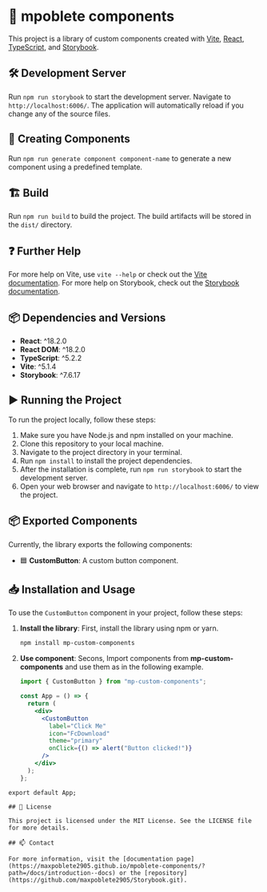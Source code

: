 # 📁 mpoblete components

This project is a library of custom components created with [Vite](https://vitejs.dev/), [React](https://reactjs.org/), [TypeScript](https://www.typescriptlang.org/), and [Storybook](https://storybook.js.org/).

## 🛠️ Development Server

Run `npm run storybook` to start the development server. Navigate to `http://localhost:6006/`. The application will automatically reload if you change any of the source files.

## 🔧 Creating Components

Run `npm run generate component component-name` to generate a new component using a predefined template.

## 🏗️ Build

Run `npm run build` to build the project. The build artifacts will be stored in the `dist/` directory.

## ❓ Further Help

For more help on Vite, use `vite --help` or check out the [Vite documentation](https://vitejs.dev/guide/). For more help on Storybook, check out the [Storybook documentation](https://storybook.js.org/docs/react/get-started/introduction).

## 📦 Dependencies and Versions

- **React**: ^18.2.0
- **React DOM**: ^18.2.0
- **TypeScript**: ^5.2.2
- **Vite**: ^5.1.4
- **Storybook**: ^7.6.17

## ▶️ Running the Project

To run the project locally, follow these steps:

1. Make sure you have Node.js and npm installed on your machine.
2. Clone this repository to your local machine.
3. Navigate to the project directory in your terminal.
4. Run `npm install` to install the project dependencies.
5. After the installation is complete, run `npm run storybook` to start the development server.
6. Open your web browser and navigate to `http://localhost:6006/` to view the project.

## 📦 Exported Components

Currently, the library exports the following components:

- 🟦 **CustomButton**: A custom button component.

## 📥 Installation and Usage

To use the `CustomButton` component in your project, follow these steps:

1. **Install the library**: First, install the library using npm or yarn.

   ```sh
   npm install mp-custom-components
   ```

2. **Use component**: Secons, Import components from **mp-custom-components** and use them as in the following example.

   ```jsx
   import { CustomButton } from "mp-custom-components";

   const App = () => {
     return (
       <div>
         <CustomButton
           label="Click Me"
           icon="FcDownload"
           theme="primary"
           onClick={() => alert("Button clicked!")}
         />
       </div>
     );
   };
   ```

```
export default App;

## 📝 License

This project is licensed under the MIT License. See the LICENSE file for more details.

## 📫 Contact

For more information, visit the [documentation page](https://maxpoblete2905.github.io/mpoblete-components/?path=/docs/introduction--docs) or the [repository](https://github.com/maxpoblete2905/Storybook.git).
```

